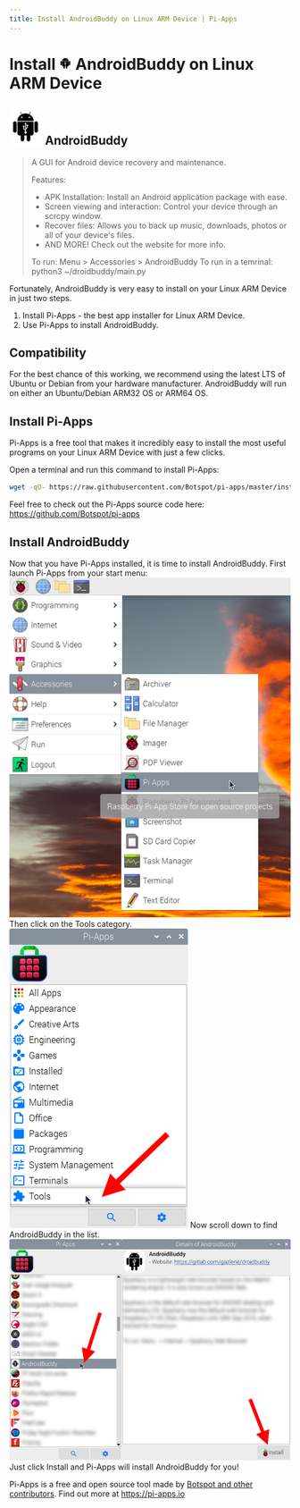 ```yaml
---
title: Install AndroidBuddy on Linux ARM Device | Pi-Apps
---
```

<div class="simple-install-content content">

# Install <img src="/img/app-icons/AndroidBuddy/icon-64.png" height=24> AndroidBuddy on Linux ARM Device

## <img src="/img/app-icons/AndroidBuddy/icon-64.png"> AndroidBuddy
> A GUI for Android device recovery and maintenance.
> 
> Features: 
> - APK Installation: Install an Android application package with ease.
> - Screen viewing and interaction: Control your device through an scrcpy window.
> - Recover files: Allows you to back up music, downloads, photos or all of your device's files.
> - AND MORE! Check out the website for more info.
> 
> To run: Menu > Accessories > AndroidBuddy
> To run in a temrinal: python3 ~/droidbuddy/main.py

Fortunately, AndroidBuddy is very easy to install on your Linux ARM Device in just two steps.
1. Install Pi-Apps - the best app installer for Linux ARM Device.
2. Use Pi-Apps to install AndroidBuddy.
</div>
<div class="simple-install-content content">

## Compatibility
For the best chance of this working, we recommend using the latest LTS of Ubuntu or Debian from your hardware manufacturer.
AndroidBuddy will run on either an Ubuntu/Debian ARM32 OS or ARM64 OS.
</div>
<div class="simple-install-content content">

## Install Pi-Apps

Pi-Apps is a free tool that makes it incredibly easy to install the most useful programs on your Linux ARM Device with just a few clicks.

Open a terminal and run this command to install Pi-Apps:
```bash
wget -qO- https://raw.githubusercontent.com/Botspot/pi-apps/master/install | bash
```
Feel free to check out the Pi-Apps source code here: https://github.com/Botspot/pi-apps
</div>
<div class="simple-install-content content">

## Install AndroidBuddy

Now that you have Pi-Apps installed, it is time to install AndroidBuddy.
First launch Pi-Apps from your start menu:
<img src="/img/start-menu.png">
Then click on the Tools category.
<img src="/img/category-selections/Tools.png">
Now scroll down to find AndroidBuddy in the list.
<img src="/img/app-icons/AndroidBuddy/app-selection.png">
Just click Install and Pi-Apps will install AndroidBuddy for you!
</div>
<div class="simple-install-content content">

Pi-Apps is a free and open source tool made by [Botspot and other contributors](/about/#contributors). Find out more at https://pi-apps.io
</div>
